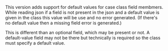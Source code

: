 This version adds support for default values for case class field membmers.  While reading json if a field is not present in the json and a default value is given in the class this value will be use and no error generated.  (If there's no default value then a missing field error is generated.)  

This is different than an optional field, which may be present or not.  A default-value field may not be there but technically is required so the class must specify a default value.
